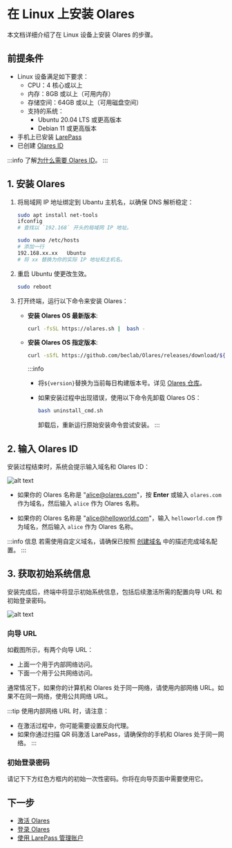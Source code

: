 
# 在 Linux 上安装 Olares

本文档详细介绍了在 Linux 设备上安装 Olares 的步骤。

## 前提条件

- Linux 设备满足如下要求：
  - CPU：4 核心或以上
  - 内存：8GB 或以上（可用内存）
  - 存储空间：64GB 或以上（可用磁盘空间）
  - 支持的系统：
     - Ubuntu 20.04 LTS 或更高版本
     - Debian 11 或更高版本
- 手机上已安装 [LarePass](../../../larepass/overview.md#download)
- 已创建 [Olares ID](../../../larepass/account/index.md#create-olares-id)

:::info
了解[为什么需要 Olares ID](../../../../overview/olares/olares-id.md#为什么需要-olares-id)。
:::

## 1. 安装 Olares

1. 将局域网 IP 地址绑定到 Ubantu 主机名，以确保 DNS 解析稳定：

   ```bash
   sudo apt install net-tools
   ifconfig
   # 查找以 `192.168` 开头的局域网 IP 地址。
   ```
   
   ```bash
   sudo nano /etc/hosts
   # 添加一行
   192.168.xx.xx   Ubuntu 
   # 将 xx 替换为你的实际 IP 地址和主机名。
   ```

2. 重启 Ubuntu 使更改生效。
   
   ```bash
   sudo reboot
   ```

3. 打开终端，运行以下命令来安装 Olares：

   - **安装 Olares OS 最新版本**:

       ```bash
       curl -fsSL https://olares.sh |  bash -
       ```

   - **安装 Olares OS 指定版本**:

       ```bash       
       curl -sSfL https://github.com/beclab/Olares/releases/download/${VERSION}/install.sh | bash -
       ```

      :::info
      - 将`${version}`替换为当前每日构建版本号。详见 [Olares 仓库](https://github.com/beclab/olares)。
      - 如果安装过程中出现错误，使用以下命令先卸载 Olares OS：

           ```bash
           bash uninstall_cmd.sh
           ```
           卸载后，重新运行原始安装命令尝试安装。
      :::
 
## 2. 输入 Olares ID

安装过程结束时，系统会提示输入域名和 Olares ID：

![alt text](/images/how-to/olares/enter_olares_id.png)

- 如果你的 Olares 名称是 "alice@olares.com"，按 **Enter** 或输入 `olares.com` 作为域名，然后输入 `alice` 作为 Olares 名称。

- 如果你的 Olares 名称是 "alice@helloworld.com"，输入 `helloworld.com` 作为域名，然后输入 `alice` 作为 Olares 名称。

:::info 信息
若需使用自定义域名，请确保已按照 [创建域名](../../../space/domain/host-domain.md) 中的描述完成域名配置。
:::

## 3. 获取初始系统信息

安装完成后，终端中将显示初始系统信息，包括后续激活所需的配置向导 URL 和初始登录密码。

![alt text](/images/how-to/olares/one_time_password.png)

### 向导 URL

如截图所示，有两个向导 URL：

- 上面一个用于内部网络访问。
- 下面一个用于公共网络访问。

通常情况下，如果你的计算机和 Olares 处于同一网络，请使用内部网络 URL。如果不在同一网络，使用公共网络 URL。

:::tip
使用内部网络 URL 时，请注意：
- 在激活过程中，你可能需要设置反向代理。
- 如果你通过扫描 QR 码激活 LarePass，请确保你的手机和 Olares 处于同一网络。
:::

### 初始登录密码

请记下下方红色方框内的初始一次性密码。你将在向导页面中需要使用它。

## 下一步

- [激活 Olares](../wizard.md)
- [登录 Olares](../login.md)
- [使用 LarePass 管理账户](../../../larepass/account/index.md)






